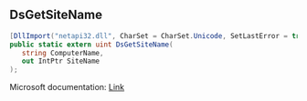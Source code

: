 ## DsGetSiteName

```csharp
[DllImport("netapi32.dll", CharSet = CharSet.Unicode, SetLastError = true)]
public static extern uint DsGetSiteName(
   string ComputerName,
   out IntPtr SiteName
);
```

Microsoft documentation: [Link](https://docs.microsoft.com/en-us/windows/win32/api/dsgetdc/nf-dsgetdc-dsgetsitenamew)
